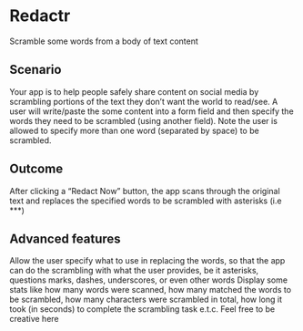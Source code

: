 # Redactr
Scramble some words from a body of text content

## Scenario

Your app is to help people safely share content on social media by scrambling portions of the text they don’t want the world to read/see.
A user will write/paste the some content into a form field and then specify the words they need to be scrambled (using another field).
Note the user is allowed to specify more than one word (separated by space) to be scrambled.

## Outcome

After clicking a “Redact Now” button, the app scans through the original text and replaces the specified words to be scrambled with asterisks (i.e ***)

## Advanced features
Allow the user specify what to use in replacing the words, so that the app can do the scrambling with what the user provides, be it asterisks, questions marks, dashes, underscores, or even other words
Display some stats like how many words were scanned, how many matched the words to be scrambled, how many characters were scrambled in total, how long it took (in seconds) to complete the scrambling task e.t.c. Feel free to be creative here

